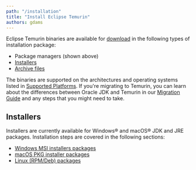 ```yaml
---
path: "/installation"
title: "Install Eclipse Temurin"
authors: gdams
---
```


Eclipse Temurin binaries are available for [download](./download) in the following types of installation package:

- Package managers (shown above)
- [Installers](#installers)
- [Archive files](./installation/archives)

The binaries are supported on the architectures and operating systems listed in [Supported Platforms](./supported-platforms). If you're migrating to Temurin, you can learn about the differences between Oracle JDK and Temurin in our [Migration Guide](./migration) and any steps that you might need to take.

## Installers

Installers are currently available for Windows® and macOS® JDK and JRE packages. Installation steps are covered in the following sections:

- [Windows MSI installers packages](./installation/windows)
- [macOS PKG installer packages](./installation/macOS)
- [Linux (RPM/Deb) packages](#)